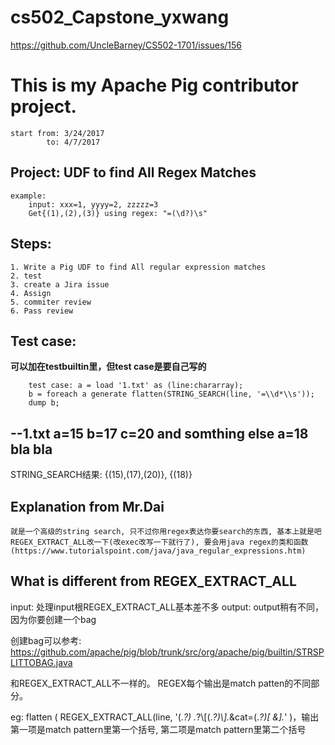 # cs502_Capstone_yxwang
https://github.com/UncleBarney/CS502-1701/issues/156

# This is my Apache Pig contributor project.
	start from: 3/24/2017
		    to: 4/7/2017

## Project: UDF to find All Regex Matches
	example: 
		input: xxx=1, yyyy=2, zzzzz=3
		Get{(1),(2),(3)} using regex: "=(\d?)\s"

## Steps:
	1. Write a Pig UDF to find All regular expression matches
	2. test
	3. create a Jira issue
	4. Assign
	5. commiter review
	6. Pass review

## Test case:

**可以加在testbuiltin里，但test case是要自己写的**

```
	test case: a = load '1.txt' as (line:chararray);
	b = foreach a generate flatten(STRING_SEARCH(line, '=\\d*\\s'));
	dump b;
```

--1.txt
a=15 b=17 c=20 and somthing else
a=18 bla bla
--
STRING_SEARCH结果: {(15),(17),(20)}, {(18)}

## Explanation from Mr.Dai
    就是一个高级的string search, 只不过你用regex表达你要search的东西, 基本上就是吧REGEX_EXTRACT_ALL改一下(改exec改写一下就行了), 要会用java regex的类和函数(https://www.tutorialspoint.com/java/java_regular_expressions.htm)

## What is different from REGEX_EXTRACT_ALL
input: 处理input根REGEX_EXTRACT_ALL基本差不多
output: output稍有不同，因为你要创建一个bag

创建bag可以参考:
https://github.com/apache/pig/blob/trunk/src/org/apache/pig/builtin/STRSPLITTOBAG.java

和REGEX_EXTRACT_ALL不一样的。
REGEX每个输出是match patten的不同部分。

eg:
flatten ( REGEX_EXTRACT_ALL(line, '(.*?) .*?\\[(.*?)\\].*&cat=(.*?)[ &].*' )，输出第一项是match pattern里第一个括号, 第二项是match pattern里第二个括号
